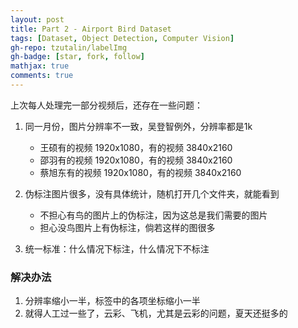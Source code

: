 ```yaml
---
layout: post
title: Part 2 - Airport Bird Dataset
tags: [Dataset, Object Detection, Computer Vision]
gh-repo: tzutalin/labelImg
gh-badge: [star, fork, follow]
mathjax: true
comments: true
---
```


上次每人处理完一部分视频后，还存在一些问题：
1. 同一月份，图片分辨率不一致，吴登智例外，分辨率都是1k
    - 王硕有的视频 1920x1080，有的视频 3840x2160
	- 邵羽有的视频 1920x1080，有的视频 3840x2160
	- 蔡旭东有的视频 1920x1080，有的视频 3840x2160

2. 伪标注图片很多，没有具体统计，随机打开几个文件夹，就能看到
    - 不担心有鸟的图片上的伪标注，因为这总是我们需要的图片
    - 担心没鸟图片上有伪标注，倘若这样的图很多

3. 统一标准：什么情况下标注，什么情况下不标注

### 解决办法
1. 分辨率缩小一半，标签中的各项坐标缩小一半
2. 就得人工过一些了，云彩、飞机，尤其是云彩的问题，夏天还挺多的